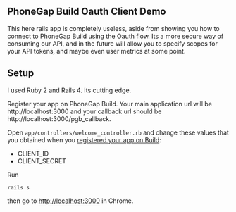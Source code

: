 PhoneGap Build Oauth Client Demo
------------------------------------------

This here rails app is completely useless, aside from showing you how to connect to PhoneGap Build using the Oauth flow. Its a more secure way of consuming our API, and in the future will allow you to specify scopes for your API tokens, and maybe even user metrics at some point.

Setup
-------------------------------------------

I used Ruby 2 and Rails 4. Its cutting edge.

Register your app on PhoneGap Build. Your main application url will be http://localhost:3000 and your callback url should be http://localhost:3000/pgb_callback.

Open `app/controllers/welcome_controller.rb` and change these values that you obtained when you [registered your app on Build](https://build.phonegap.com/people/edit):
- CLIENT_ID
- CLIENT_SECRET

Run 
    
    rails s
 
then go to [http://localhost:3000](http://localhost:3000) in Chrome.
